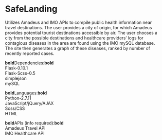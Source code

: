 # SafeLanding
Utilizes Amadeus and IMO APIs to compile public health information near travel destinations.
The user provides a city of origin, for which Amadeus provides potential tourist destinations accessible by air. The user chooses a city from the possible destinations and  healthcare providers' logs for contagious diseases in the area are found using the IMO mySQL database. The site then generates a graph of these diseases, ranked by number of recently reported cases.


**bold**Dependencies:__bold__  
Flask-0.10.1  
Flask-Scss-0.5  
simplejson  
mySQL  


**bold**Languages:__bold__  
Python-2.7.11  
JavaScript/jQuery/AJAX  
Scss/CSS  
HTML  


**bold**APIs (info required):__bold__  
Amadeus Travel API  
IMO Healthcare API  
